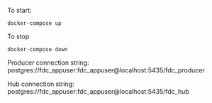 To start:

```docker-compose up```

To stop

```docker-compose down```

Producer connection string:
postgres://fdc_appuser:fdc_appuser@localhost:5435/fdc_producer

Hub connection string:
postgres://fdc_appuser:fdc_appuser@localhost:5435/fdc_hub